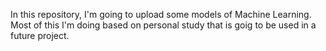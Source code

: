 In this repository, I'm going to upload some models of Machine Learning. Most of this I'm doing based on personal study that is goig to be used in a future project.
